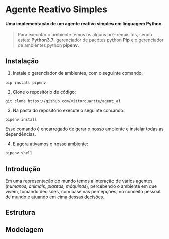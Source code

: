# Agente Reativo Simples
#### Uma implementação de um agente reativo simples em linguagem Python.

> Para executar o ambiente temos os alguns pré-requisitos, sendo estes: **Python3.7**, gerenciador de pacótes python **Pip** e o gerenciador de ambientes python **pipenv**.

## Instalação

1. Instale o gerenciador de ambientes, com o seguinte comando:

``pip install pipenv``

2. Clone o repositório de código:

``git clone https://github.com/vittorduartte/agent_ai``

3. Na pasta do repositório execute o seguinte comando:

``pipenv install``

Esse comando é encarregado de gerar o nosso ambiente e instalar todas as dependências.

4. E agora ativamos o nosso ambiente:

``pipenv shell``




## Introdução

Em uma representação do mundo temos a interação de vários agentes (*humanos, animais, plantas, máquinas*), percebendo o ambiente em que vivem, tomando decisões, com base nas percepções, no conceito pessoal de mundo e atuando em cima dessas decisões.   

## Estrutura

## Modelagem

